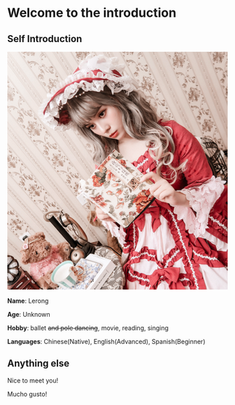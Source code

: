 # Welcome to the introduction

## Self Introduction 

![My Photo](assets/image.png "Myself")

**Name**: Lerong

**Age**: Unknown 

**Hobby**: ballet ~~and pole dancing~~, movie, reading, singing

**Languages**: Chinese(Native), English(Advanced), Spanish(Beginner)

## Anything else

 Nice to meet you!

 Mucho gusto!
  
